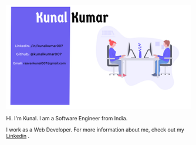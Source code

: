 ![github_banner](github_banner.jpg )


Hi. I'm Kunal. I am a Software Engineer from India.

I work as a Web Developer. For more information about me, check out my [Linkedin](https://www.linkedin.com/in/kunalkumar007) .